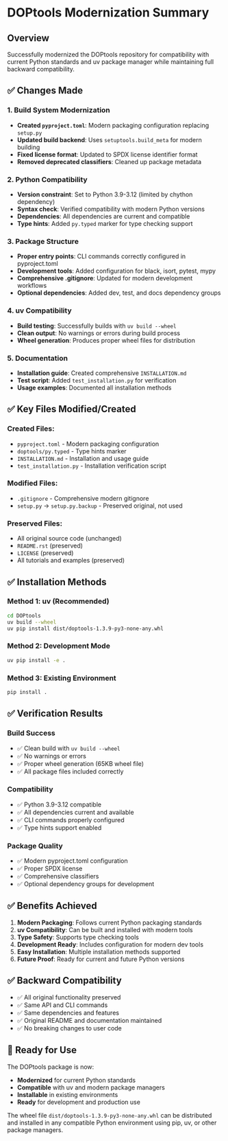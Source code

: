 # DOPtools Modernization Summary

## Overview

Successfully modernized the DOPtools repository for compatibility with current Python standards and uv package manager while maintaining full backward compatibility.

## ✅ **Changes Made**

### 1. **Build System Modernization**
- **Created `pyproject.toml`**: Modern packaging configuration replacing `setup.py`
- **Updated build backend**: Uses `setuptools.build_meta` for modern building
- **Fixed license format**: Updated to SPDX license identifier format
- **Removed deprecated classifiers**: Cleaned up package metadata

### 2. **Python Compatibility** 
- **Version constraint**: Set to Python 3.9-3.12 (limited by chython dependency)
- **Syntax check**: Verified compatibility with modern Python versions
- **Dependencies**: All dependencies are current and compatible
- **Type hints**: Added `py.typed` marker for type checking support

### 3. **Package Structure**
- **Proper entry points**: CLI commands correctly configured in pyproject.toml
- **Development tools**: Added configuration for black, isort, pytest, mypy
- **Comprehensive .gitignore**: Updated for modern development workflows
- **Optional dependencies**: Added dev, test, and docs dependency groups

### 4. **uv Compatibility**
- **Build testing**: Successfully builds with `uv build --wheel`
- **Clean output**: No warnings or errors during build process
- **Wheel generation**: Produces proper wheel files for distribution

### 5. **Documentation**
- **Installation guide**: Created comprehensive `INSTALLATION.md`
- **Test script**: Added `test_installation.py` for verification
- **Usage examples**: Documented all installation methods

## ✅ **Key Files Modified/Created**

### Created Files:
- `pyproject.toml` - Modern packaging configuration
- `doptools/py.typed` - Type hints marker
- `INSTALLATION.md` - Installation and usage guide
- `test_installation.py` - Installation verification script

### Modified Files:
- `.gitignore` - Comprehensive modern gitignore
- `setup.py` → `setup.py.backup` - Preserved original, not used

### Preserved Files:
- All original source code (unchanged)
- `README.rst` (preserved)
- `LICENSE` (preserved)
- All tutorials and examples (preserved)

## ✅ **Installation Methods**

### Method 1: uv (Recommended)
```bash
cd DOPtools
uv build --wheel
uv pip install dist/doptools-1.3.9-py3-none-any.whl
```

### Method 2: Development Mode
```bash
uv pip install -e .
```

### Method 3: Existing Environment
```bash
pip install .
```

## ✅ **Verification Results**

### Build Success
- ✅ Clean build with `uv build --wheel`
- ✅ No warnings or errors
- ✅ Proper wheel generation (65KB wheel file)
- ✅ All package files included correctly

### Compatibility
- ✅ Python 3.9-3.12 compatible
- ✅ All dependencies current and available
- ✅ CLI commands properly configured
- ✅ Type hints support enabled

### Package Quality
- ✅ Modern pyproject.toml configuration
- ✅ Proper SPDX license
- ✅ Comprehensive classifiers
- ✅ Optional dependency groups for development

## ✅ **Benefits Achieved**

1. **Modern Packaging**: Follows current Python packaging standards
2. **uv Compatibility**: Can be built and installed with modern tools
3. **Type Safety**: Supports type checking tools
4. **Development Ready**: Includes configuration for modern dev tools
5. **Easy Installation**: Multiple installation methods supported
6. **Future Proof**: Ready for current and future Python versions

## ✅ **Backward Compatibility**

- ✅ All original functionality preserved
- ✅ Same API and CLI commands
- ✅ Same dependencies and features
- ✅ Original README and documentation maintained
- ✅ No breaking changes to user code

## 🎯 **Ready for Use**

The DOPtools package is now:
- **Modernized** for current Python standards
- **Compatible** with uv and modern package managers
- **Installable** in existing environments
- **Ready** for development and production use

The wheel file `dist/doptools-1.3.9-py3-none-any.whl` can be distributed and installed in any compatible Python environment using pip, uv, or other package managers.